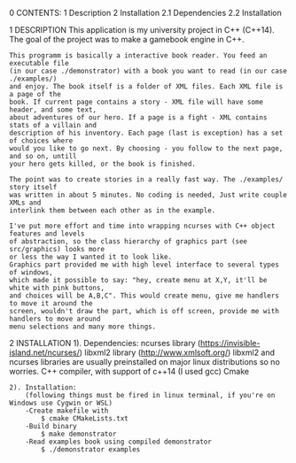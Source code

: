 
0 CONTENTS:
	1 Description
	2 Installation
		2.1 Dependencies
		2.2 Installation

1 DESCRIPTION
	This application is my university project in C++ (C++14). The goal of the project was to
	make a gamebook engine in C++.

	This programm is basically a interactive book reader. You feed an executable file
	(in our case ./demonstrator) with a book you want to read (in our case ./examples/)
	and enjoy. The book itself is a folder of XML files. Each XML file is a page of the
	book. If current page contains a story - XML file will have some header, and some text,
	about adventures of our hero. If a page is a fight - XML contains stats of a villain and
	description of his inventory. Each page (last is exception) has a set of choices where
	would you like to go next. By choosing - you follow to the next page, and so on, untill
	your hero gets killed, or the book is finished.

	The point was to create stories in a really fast way. The ./examples/ story itself
	was written in about 5 minutes. No coding is needed, Just write couple XMLs and
	interlink them between each other as in the example.

	I've put more effort and time into wrapping ncurses with C++ object features and levels
	of abstraction, so the class hierarchy of graphics part (see src/graphics) looks more
	or less the way I wanted it to look like.
	Graphics part provided me with high level interface to several types of windows,
	which made it possible to say: "hey, create menu at X,Y, it'll be white with pink buttons,
	and choices will be A,B,C". This would create menu, give me handlers to move it around the
	screen, wouldn't draw the part, which is off screen, provide me with handlers to move around
	menu selections and many more things.


2 INSTALLATION
	1). Dependencies:
		ncurses library (https://invisible-island.net/ncurses/)
		libxml2 library (http://www.xmlsoft.org/)
		libxml2 and ncurses libraries are usually preinstalled on major linux distributions so no worries.
		C++ compiler, with support of c++14 (I used gcc)
		Cmake

	2). Installation:
		(following things must be fired in linux terminal, if you're on Windows use Cygwin or WSL)
		-Create makefile with
			$ cmake CMakeLists.txt
		-Build binary
			$ make demonstrator
		-Read examples book using compiled demonstrator
			$ ./demonstrator examples

